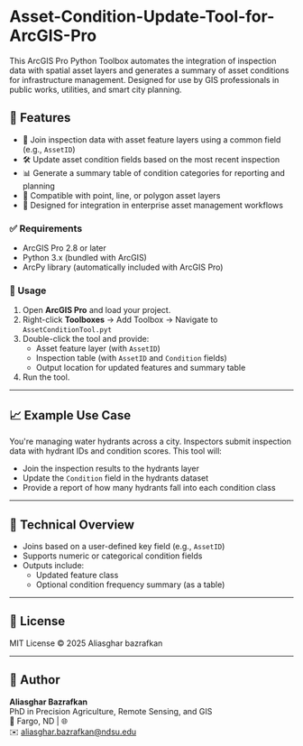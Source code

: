 # Asset-Condition-Update-Tool-for-ArcGIS-Pro


This ArcGIS Pro Python Toolbox automates the integration of inspection data with spatial asset layers and generates a summary of asset conditions for infrastructure management. Designed for use by GIS professionals in public works, utilities, and smart city planning.

## 📌 Features

- 🔄 Join inspection data with asset feature layers using a common field (e.g., `AssetID`)
- 🛠 Update asset condition fields based on the most recent inspection
- 📊 Generate a summary table of condition categories for reporting and planning
- 📍 Compatible with point, line, or polygon asset layers
- 🧩 Designed for integration in enterprise asset management workflows


### ✅ Requirements

- ArcGIS Pro 2.8 or later
- Python 3.x (bundled with ArcGIS)
- ArcPy library (automatically included with ArcGIS Pro)

### 🔧 Usage

1. Open **ArcGIS Pro** and load your project.
2. Right-click **Toolboxes** → Add Toolbox → Navigate to `AssetConditionTool.pyt`
3. Double-click the tool and provide:
   - Asset feature layer (with `AssetID`)
   - Inspection table (with `AssetID` and `Condition` fields)
   - Output location for updated features and summary table
4. Run the tool.

---

## 📈 Example Use Case

You're managing water hydrants across a city. Inspectors submit inspection data with hydrant IDs and condition scores. This tool will:
- Join the inspection results to the hydrants layer
- Update the `Condition` field in the hydrants dataset
- Provide a report of how many hydrants fall into each condition class

---

## 🧠 Technical Overview

- Joins based on a user-defined key field (e.g., `AssetID`)
- Supports numeric or categorical condition fields
- Outputs include:
  - Updated feature class
  - Optional condition frequency summary (as a table)

---

## 📜 License

MIT License © 2025 Aliasghar bazrafkan

---

## 👤 Author

**Aliasghar Bazrafkan**  
PhD in Precision Agriculture, Remote Sensing, and GIS  
📍 Fargo, ND | 🌐  
✉️ aliasghar.bazrafkan@ndsu.edu

